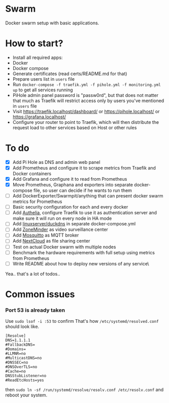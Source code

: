 # Swarm
Docker swarm setup with basic applications.

# How to start?
- Install all required apps:
 - Docker
 - Docker compose
- Generate certificates (read certs/README.md for that)
- Prepare users list in `users` file
- Run `docker-compose -f traefik.yml -f pihole.yml -f monitoring.yml up` to get all services running
- PiHole admin panel password is "passw0rd", but that does not matter that much as Traefik will restrict access only by users you've mentioned in `users` file
- Visit https://traefik.localhost/dashboard/ or https://pihole.localhost/ or https://grafana.localhost/
- Configure your router to point to Traefik, which will then distribute the request 
load to other services based on Host or other rules

# To do
- [x] Add Pi Hole as DNS and admin web panel
- [x] Add Prometheus and configure it to scrape metrics from Traefik and Docker containers
- [x] Add Grafana and configure it to read from Prometheus
- [x] Move Prometheus, Graphana and exporters into separate docker-compose file, so user can decide if he wants to run them
- [ ] Add DockerExporter/Swarmpit/anything that can present docker swarm metrics for Prometheus
- [ ] Basic security configuration for each and every docker
- [ ] Add [Authelia](https://github.com/authelia/authelia), configure Traefik to use it as authentication server and make sure it will run on every node in HA mode
- [ ] Add [linuxserver/duckdns](https://hub.docker.com/r/linuxserver/duckdns) in separate docker-compose.yml
- [ ] Add [ZoneMinder](https://github.com/ZoneMinder/ZoneMinder) as video surveillance center 
- [ ] Add [Mosquitto](https://hub.docker.com/_/eclipse-mosquitto) as MQTT broker
- [ ] Add [NextCloud](https://hub.docker.com/_/nextcloud) as file sharing center
- [ ] Test on actual Docker swarm with multiple nodes
- [ ] Benchmark the hardware requirements with full setup using metrics from Prometheus
- [ ] Write README about how to deploy new versions of any service\

Yea.. that's a lot of todos..

# Common issues
### Port 53 is already taken
Use `sudo lsof -i :53` to confirm
That's how `/etc/systemd/resolved.conf` should look like.
```
[Resolve]
DNS=1.1.1.1
#FallbackDNS=
#Domains=
#LLMNR=no
#MulticastDNS=no
#DNSSEC=no
#DNSOverTLS=no
#Cache=no
DNSStubListener=no
#ReadEtcHosts=yes
```
then `sudo ln -sf /run/systemd/resolve/resolv.conf /etc/resolv.conf`
and reboot your system.
